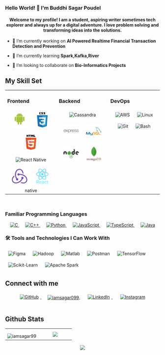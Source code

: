 ### Hello World! 👋 I'm Buddhi Sagar Poudel

<h4 align="center">Welcome to my profile! I am a student, aspiring writer sometimes tech explorer and always up for a digital adventure. I love problem solving and transforming ideas into the solutions.</h3>

- 🔭 I’m currently working on **AI Powered Realtime Financial Transaction Detection and Prevention**

- 🌱 I’m currently learning **Spark,Kafka,River**

- 👯 I’m looking to collaborate on **Bio-Informatics Projects**



## My Skill Set  
<table><tr><td valign="top" width="33%">

### Frontend  
<div align="center">  
<img style="margin: 10px" src="https://raw.githubusercontent.com/devicons/devicon/master/icons/android/android-original-wordmark.svg" alt="Android" width="50" height="50" />
<img style="margin: 10px" src="https://raw.githubusercontent.com/devicons/devicon/master/icons/css3/css3-original-wordmark.svg" alt="CSS3"    height="50" />
<img style="margin: 10px" src="https://raw.githubusercontent.com/devicons/devicon/master/icons/html5/html5-original-wordmark.svg" alt="HTML5"    height="50" />
<img style="margin: 10px" src="https://reactnative.dev/img/header_logo.svg" alt="React Native"    height="50" />
  <img style="margin: 10px" src="https://raw.githubusercontent.com/devicons/devicon/master/icons/redux/redux-original.svg" alt="Redux"    height="50" />


<img style="margin: 10px" src="https://raw.githubusercontent.com/devicons/devicon/master/icons/react/react-original-wordmark.svg" alt="React"    height="50" />
native
</div></td><td valign="top" width="33%">

### Backend  
<div align="center">  
<img style="margin: 10px" src="https://www.vectorlogo.zone/logos/apache_cassandra/apache_cassandra-icon.svg" alt="Cassandra"    height="50" />
<img style="margin: 10px" src="https://raw.githubusercontent.com/devicons/devicon/master/icons/express/express-original-wordmark.svg" alt="Express.js"    height="50" />
<img style="margin: 10px" src="https://raw.githubusercontent.com/devicons/devicon/master/icons/mysql/mysql-original-wordmark.svg" alt="MySQL"    height="50" />
<img style="margin: 10px" src="https://raw.githubusercontent.com/devicons/devicon/master/icons/nodejs/nodejs-original-wordmark.svg" alt="Node.js"    height="50" />
<img style="margin: 10px" src="https://raw.githubusercontent.com/devicons/devicon/master/icons/mongodb/mongodb-original-wordmark.svg" alt="MongoDB"    height="50" />

</div></td><td valign="top" width="33%">

### DevOps  
<div align="center">  
<img style="margin: 10px" src="https://profilinator.rishav.dev/skills-assets/amazonwebservices-original-wordmark.svg" alt="AWS" height="50" />   
<img style="margin: 10px" src="https://profilinator.rishav.dev/skills-assets/linux-original.svg" alt="Linux" height="50" />  
<img style="margin: 10px" src="https://profilinator.rishav.dev/skills-assets/git-scm-icon.svg" alt="Git" height="50" />  
<img style="margin: 10px" src="https://profilinator.rishav.dev/skills-assets/gnu_bash-icon.svg" alt="Bash" height="50" />  
</div></td></tr></table>  

<br/>  

###  Familiar Programming Languages
<p align="center">
  <!-- C -->
  <a href="https://en.wikipedia.org/wiki/C_(programming_language)" target="_blank">
    <img src="https://img.shields.io/badge/C-%2300599C.svg?style=flat-square&logo=c&logoColor=white" alt="C">
  </a>&nbsp;&nbsp;&nbsp;&nbsp;
  <!-- C++ -->
  <a href="https://www.cplusplus.com/" target="_blank">
    <img src="https://img.shields.io/badge/C++-%2300599C.svg?style=flat-square&logo=c%2B%2B&logoColor=white" alt="C++">
  </a>&nbsp;&nbsp;&nbsp;&nbsp;
  <!-- Python -->
  <a href="https://www.python.org/" target="_blank">
    <img src="https://img.shields.io/badge/Python-%2314354C.svg?style=flat-square&logo=python&logoColor=white" alt="Python">
  </a>&nbsp;&nbsp;&nbsp;&nbsp;
  <!-- JavaScript -->
  <a href="https://developer.mozilla.org/en-US/docs/Web/JavaScript" target="_blank">
    <img src="https://img.shields.io/badge/JavaScript-%23F7DF1E.svg?style=flat-square&logo=javascript&logoColor=black" alt="JavaScript">
  </a>&nbsp;&nbsp;&nbsp;&nbsp;
  <!-- TypeScript -->
  <a href="https://www.typescriptlang.org/" target="_blank">
    <img src="https://img.shields.io/badge/TypeScript-%23007ACC.svg?style=flat-square&logo=typescript&logoColor=white" alt="TypeScript">
  </a>&nbsp;&nbsp;&nbsp;&nbsp;
  <!-- Java -->
  <a href="https://www.java.com" target="_blank">
    <img src="https://img.shields.io/badge/Java-%23ED8B00.svg?style=flat-square&logo=java&logoColor=white" alt="Java">
  </a>
</p>


### 🛠️ Tools and Technologies I Can Work With
<p>
<img style="margin: 10px" src="https://www.vectorlogo.zone/logos/figma/figma-icon.svg" alt="Figma"    height="50" />
<img style="margin: 10px" src="https://www.vectorlogo.zone/logos/apache_hadoop/apache_hadoop-icon.svg" alt="Hadoop"    height="50" />
<img style="margin: 10px" src="https://upload.wikimedia.org/wikipedia/commons/2/21/Matlab_Logo.png" alt="Matlab"    height="50" />
<img style="margin: 10px" src="https://www.vectorlogo.zone/logos/getpostman/getpostman-icon.svg" alt="Postman"    height="50" />
<img style="margin: 10px" src="https://www.vectorlogo.zone/logos/tensorflow/tensorflow-icon.svg" alt="TensorFlow"    height="50" />
<img style="margin: 10px" src="https://upload.wikimedia.org/wikipedia/commons/0/05/Scikit_learn_logo_small.svg" alt="Scikit-Learn"    height="50" />
<img style="margin: 10px" src="https://img.shields.io/badge/Apache_Spark-%23E25A1C.svg?style=flat-square&logo=apache-spark&logoColor=white" alt="Apache Spark"    height="50" />

</p>

## Connect with me 

<div align="center">
  <a href="https://github.com/iamsagar99" target="_blank">
    <img src="https://img.shields.io/badge/github-%2324292e.svg?&style=for-the-badge&logo=github&logoColor=white" alt="GitHub" style="margin: 5px" />
  </a>&nbsp;&nbsp;&nbsp;&nbsp;
  <a href="https://leetcode.com/iamsagar099" target="_blank">
    <img align="center" src="https://raw.githubusercontent.com/rahuldkjain/github-profile-readme-generator/master/src/images/icons/Social/leet-code.svg" alt="iamsagar099" height="30" />
  </a>&nbsp;&nbsp;&nbsp;&nbsp;
  <a href="[https://linkedin.com/in/iamsagar99](https://www.linkedin.com/in/imsagar99/)" target="_blank">
    <img src="https://img.shields.io/badge/linkedin-%231E77B5.svg?&style=for-the-badge&logo=linkedin&logoColor=white" alt="LinkedIn" style="margin: 5px" />
  </a>&nbsp;&nbsp;&nbsp;&nbsp;
  <a href="https://www.instagram.com/null_pointer._" target="_blank">
    <img src="https://img.shields.io/badge/instagram-%23000000.svg?&style=for-the-badge&logo=instagram&logoColor=white" alt="Instagram" style="margin: 5px" />
  </a>
</div>

  

<br/>  



## Github Stats 

<table><tr>
  <td align="top" width="50%">

<div align="center">  

<p><img align="left" src="https://github-readme-stats.vercel.app/api/top-langs?username=iamsagar99&show_icons=true&locale=en&layout=compact" alt="iamsagar99" /></p>

</div></td>
<td align="top" width="50%">

<div align="center">  
  <div align="center"><img src="https://github-readme-stats.vercel.app/api?username=iamsagar99&show_icons=true&count_private=true" align="center" /></div>  
</div></td></tr></table>  

<div align="center">
<img src="https://komarev.com/ghpvc/?username=iamsagar99&&style=flat-square" align="center" />
</div>  
